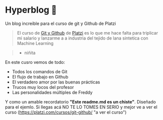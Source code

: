 # Hyperblog 💚
Un blog increible para el curso de git y Github de Platzi

> El curso de [Git y Github](https://platzi.com/cursos/git-github/ "Git y Github") de [Platzi](https://platzi.com/home "Platzi") es lo que me hace falta para triplicar mi salario y lanzarme a a industria del tejido de lana sintetica con Machine Learning

> - niñita

En este cusro vemos de todo:
* Todos los comandos de Git
* El flujo de trabajo en Github
* El verdadero amor por las buenas prácticas
* Trucos muy locos del profesor
* Las personalidades múltiples de Freddy

Y como un amable recordatorio **"Este readme.md es un chiste"**. Diseñado para el ejemlo. Si llegas acá NO TE LO TOMES EN SERIO y mejor ve a ver el curso (https://platzi.com/cursos/git-github/ "a ver el curso")


